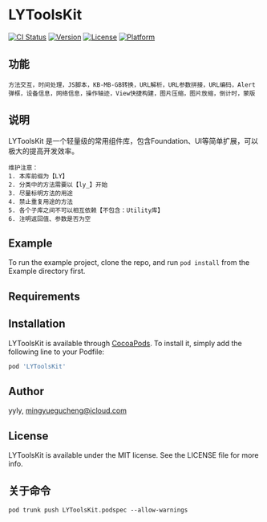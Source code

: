 # LYToolsKit

[![CI Status](https://img.shields.io/travis/yyly/LYToolsKit.svg?style=flat)](https://travis-ci.org/yyly/LYToolsKit)
[![Version](https://img.shields.io/cocoapods/v/LYToolsKit.svg?style=flat)](https://cocoapods.org/pods/LYToolsKit)
[![License](https://img.shields.io/cocoapods/l/LYToolsKit.svg?style=flat)](https://cocoapods.org/pods/LYToolsKit)
[![Platform](https://img.shields.io/cocoapods/p/LYToolsKit.svg?style=flat)](https://cocoapods.org/pods/LYToolsKit)

## 功能
```工具组件
方法交互，时间处理，JS脚本，KB-MB-GB转换，URL解析，URL参数拼接，URL编码，Alert弹框，设备信息，网络信息，操作轴迹，View快捷构建，图片压缩，图片放缩，倒计时，蒙版
```

## 说明
LYToolsKit 是一个轻量级的常用组件库，包含Foundation、UI等简单扩展，可以极大的提高开发效率。
```
维护注意：
1. 本库前缀为【LY】
2. 分类中的方法需要以【ly_】开始
3. 尽量标明方法的用途
4. 禁止重复用途的方法
5. 各个子库之间不可以相互依赖【不包含：Utility库】
6. 注明返回值、参数是否为空
```

## Example

To run the example project, clone the repo, and run `pod install` from the Example directory first.

## Requirements

## Installation

LYToolsKit is available through [CocoaPods](https://cocoapods.org). To install
it, simply add the following line to your Podfile:

```ruby
pod 'LYToolsKit'
```

## Author

yyly, mingyuegucheng@icloud.com

## License

LYToolsKit is available under the MIT license. See the LICENSE file for more info.

## 关于命令
```提交新版到cocoapods
pod trunk push LYToolsKit.podspec --allow-warnings
```

